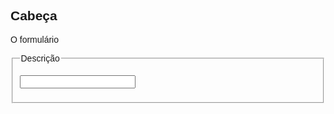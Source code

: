 <DOCTYPE HTML>
<html lang="en">
<head>
 <meta charset="UTF-8">
 <meta name="viewport"
 content="width=device-width,
 initial-scale=1.0">
 <style>
  body{
   font-family:sans-serif;}
 </style>
</head>
<body>
 <form action="#" method="get" target="_blank" autocomplete="off">
  <section>
   <h1>Cabeça</h1>
   <p>O formulário</p>
   <fieldset>
    <legend>Descrição</legend>
    <p>
     <input type="text">
    </p>
   </fieldset>
  </section>
 </form>
</body>
</html>
